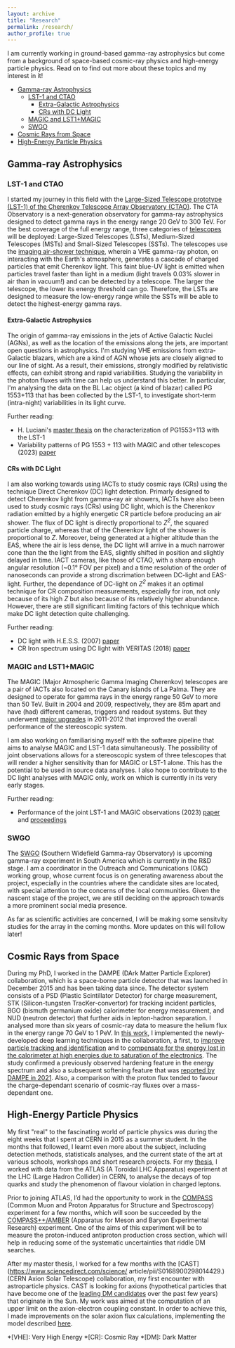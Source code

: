 ```yaml
---
layout: archive
title: "Research"
permalink: /research/
author_profile: true
---
```


I am currently working in ground-based gamma-ray astrophysics but come from a background of space-based cosmic-ray physics and high-energy particle physics. Read on to find out more about these topics and my interest in it!

* [Gamma-ray Astrophysics](#gamma-ray-astrophysics)
  * [LST-1 and CTAO](#lst-1-and-ctao)
    * [Extra-Galactic Astrophysics](#extra-galactic-astrophysics)
    * [CRs with DC Light](#crs-with-dc-light)
  * [MAGIC and LST1+MAGIC](#magic-and-lst1magic)
  * [SWGO](#swgo)
* [Cosmic Rays from Space](#cosmic-rays-from-space)
* [High-Energy Particle Physics](#high-energy-particle-physics)

## Gamma-ray Astrophysics

### LST-1 and CTAO

I started my journey in this field with the [Large-Sized Telescope prototype (LST-1) of the Cherenkov Telescope Array Observatory (CTAO)](https://www.ctao.org). The CTA Observatory is a next-generation observatory for gamma-ray astrophysics designed to detect gamma rays in the energy range 20 GeV to 300 TeV. For the best coverage of the full energy range, three categories of [telescopes](https://www.ctao.org/emission-to-discovery/telescopes/) will be deployed: Large-Sized Telescopes (LSTs), Medium-Sized Telescopes (MSTs) and Small-Sized Telescopes (SSTs). The telescopes use the [imaging air-shower technique](https://www.ctao.org/emission-to-discovery/science/how-ctao-works/), wherein a VHE gamma-ray photon, on interacting with the Earth's atmosphere, generates a cascade of charged particles that emit Cherenkov light. This faint blue-UV light is emitted when particles travel faster than light in a medium (light travels 0.03% slower in air than in vacuum!) and can be detected by a telescope. The larger the telescope, the lower its energy threshold can go. Therefore, the LSTs are designed to measure the low-energy range while the SSTs will be able to detect the highest-energy gamma rays. 

#### Extra-Galactic Astrophysics

The origin of gamma-ray emissions in the jets of Active Galactic Nuclei (AGNs), as well as the location of the emissions along the jets, are important open questions in astrophysics. I'm studying VHE emissions from extra-Galactic blazars, which are a kind of AGN whose jets are closely aligned to our line of sight. As a result, their emissions, strongly modified by relativistic effects, can exhibit strong and rapid variabilities. Studying the variability in the photon fluxes with time can help us understand this better. In particular, I'm analysing the data on the BL Lac object (a kind of blazar) called PG 1553+113 that has been collected by the LST-1, to investigate short-term (intra-night) variabilities in its light curve.

Further reading:
* H. Luciani's [master thesis](https://hdl.handle.net/20.500.12608/51830) on the characterization of PG1553+113 with the LST-1
* Variability patterns of PG 1553 + 113 with MAGIC and other telescopes (2023) [paper](https://doi.org/10.1093/mnras/stae649)

#### CRs with DC Light

I am also working towards using IACTs to study cosmic rays (CRs) using the technique Direct Cherenkov (DC) light detection. Primarly designed to detect Cherenkov light from gamma-ray air showers, IACTs have also been used to study cosmic rays (CRs) using DC light, which is the Cherenkov radiation emitted by a highly energetic CR particle before producing an air shower. The flux of DC light is directly proportional to <i>Z<sup>2</sup></i>, the squared particle charge, whereas that of the Cherenkov light of the shower is proportional to <i>Z</i>. Moreover, being generated at a higher altitude than the EAS, where the air is less dense, the DC light will arrive in a much narrower cone than the the light from the EAS, slightly shifted in position and slightly delayed in time. IACT cameras, like those of CTAO, with a sharp enough angular resolution (~0.1° FOV per pixel) and a time resolution of the order of nanoseconds can provide a strong discrimation between DC-light and EAS-light. Further, the dependance of DC-light on <i>Z<sup>2</sup></i> makes it an optimal technique for CR composition measurements, especially for iron, not only because of its high <i>Z</i> but also because of its relatively higher abundance. However, there are still significant limiting factors of this technique which make DC light detection quite challenging.

Further reading:
* DC light with H.E.S.S. (2007) [paper](https://journals.aps.org/prd/abstract/10.1103/PhysRevD.75.042004)
* CR Iron spectrum using DC light with VERITAS (2018) [paper](https://journals.aps.org/prd/abstract/10.1103/PhysRevD.98.022009)

### MAGIC and LST1+MAGIC

The MAGIC (Major Atmospheric Gamma Imaging Cherenkov) telescopes are a pair of IACTs also located on the Canary islands of La Palma. They are designed to operate for gamma rays in the energy range 50 GeV to more than 50 TeV. Built in 2004 and 2009, respectively, they are 85m apart and have (had) different cameras, triggers and readout systems. But they underwent [major upgrades](https://www.sciencedirect.com/science/article/pii/S0927650515000663) in 2011-2012 that improved the overall performance of the stereoscopic system.

I am also working on familiarising myself with the software pipeline that aims to analyse MAGIC and LST-1 data simultaneously. The possibility of joint observations allows for a stereoscopic system of three telescopes that will render a higher sensitivity than for MAGIC or LST-1 alone. This has the potential to be used in source data analyses. I also hope to contribute to the DC light analyses with MAGIC only, work on which is currently in its very early stages.

Further reading:
* Performance of the joint LST-1 and MAGIC observations (2023) [paper](https://doi.org/10.1051/0004-6361/202346927) and [proceedings](https://doi.org/10.22323/1.444.0636)

### SWGO

The [SWGO](https://www.swgo.org) (Southern Widefield Gamma-ray Observatory) is upcoming gamma-ray experiment in South America which is currently in the R&D stage. I am a coordinator in the Outreach and Communications (O&C) working group, whose current focus is on generating awareness about the project, especially in the countries where the candidate sites are located, with special attention to the concerns of the local communities. Given the nascent stage of the project, we are still deciding on the approach towards a more prominent social media presence. 

As far as scientific activities are concerned, I will be making some sensitvity studies for the array in the coming months. More updates on this will follow later!


## Cosmic Rays from Space

During my PhD, I worked in the DAMPE (DArk Matter Particle Explorer) collaboration, which is a space-borne particle detector that was launched in December 2015 and has been taking data since. The detector system consists of a PSD (Plastic Scintillator Detector) for charge measurement, STK (Silicon-tungsten TracKer-convertor) for tracking incident particles,  BGO (bismuth germanium oxide) calorimeter for energy measurement, and NUD (neutron detector) that further aids in lepton-hadron separation. I analysed more than six years of cosmic-ray data to measure the helium flux in the energy range 70 GeV to 1 PeV. In [this work](https://archive-ouverte.unige.ch/unige:170702), I implemented the newly-developed deep learning techniques in the collaboration, a first, to [improve particle tracking and identification](https://www.sciencedirect.com/science/article/pii/S0927650522000962?via%3Dihub) and to [compensate for the energy lost in the calorimeter at high energies due to saturation of the electronics](https://iopscience.iop.org/article/10.1088/1748-0221/17/06/P06031). The study confirmed a previously observed hardening feature in the energy spectrum and also a subsequent softening feature that was [reported by DAMPE in 2021](https://journals.aps.org/prl/abstract/10.1103/PhysRevLett.126.201102). Also, a comparison with the proton flux tended to favour the charge-dependant scenario of cosmic-ray fluxes over a mass-dependant one.

## High-Energy Particle Physics

My first "real" to the fascinating world of particle physics was during the eight weeks that I spent at CERN in 2015 as a summer student. In the months that followed, I learnt even more about the subject, including detection methods, statisticals analyses, and the current state of the art at various schools, workshops and short research projects. For my [thesis](https://cds.cern.ch/record/2653340), I worked with data from the ATLAS (A Toroidal LHC Apparatus) experiment at the LHC (Large Hadron Collider) in CERN, to analyse the decays of top quarks and study the phenomenon of flavour violation in charged leptons.

Prior to joining ATLAS, I’d had the opportunity to work in the [COMPASS](https://doi.org/10.1016%2Fj.nima.2007.03.026) (Common Muon and Proton Apparatus for Structure and Spectroscopy) experiment for a few months, which will soon be succeeded by the [COMPASS++/AMBER](https://cds.cern.ch/record/2826884) (Apparatus for Meson and Baryon Experimental Research) experiment. One of the aims of this experiment will be to measure the proton-induced antiproton production cross section, which will help in reducing some of the systematic uncertainties that riddle DM searches. 

After my master thesis, I worked for a few months with the [CAST](https://www.sciencedirect.com/science/ article/pii/S0168900298014429.) (CERN Axion Solar Telescope) collaboration, my first encounter with astroparticle physics. CAST is looking for axions (hypothetical particles that have become one of the [leading DM candidates](https://www.science.org/doi/full/10.1126/sciadv.abj3618) over the past few years) that originate in the Sun. My work was aimed at the computation of an upper limit on the axion-electron coupling constant. In order to achieve this, I made improvements on the solar axion flux calculations, implementing the model described [here](https://doi.org/10.1088%2F1475-7516%2F2013%2F12%2F008).

*[VHE]: Very High Energy
*[CR]: Cosmic Ray
*[DM]: Dark Matter